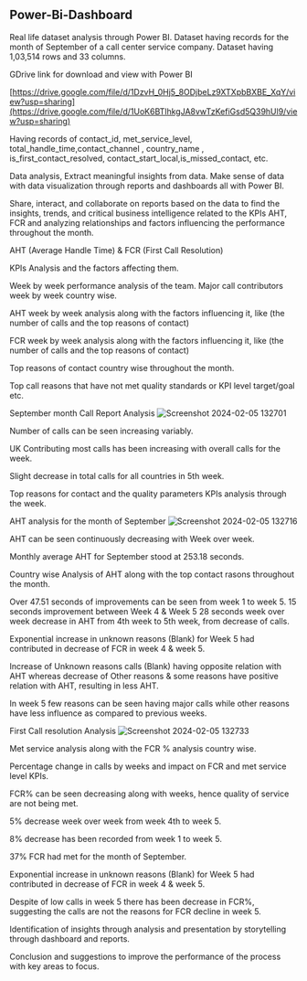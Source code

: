 ## Power-Bi-Dashboard

Real life dataset analysis through Power BI. Dataset having records for the month of September of a call center service company.
Dataset having 1,03,514 rows and 33 columns.

GDrive link for download and view with Power BI

[https://drive.google.com/file/d/1DzvH_0Hj5_8ODjbeLz9XTXpbBXBE_XqY/view?usp=sharing](https://drive.google.com/file/d/1UoK6BTlhkgJA8vwTzKefiGsd5Q39hUl9/view?usp=sharing)

Having records of contact_id, met_service_level, total_handle_time,contact_channel , country_name , is_first_contact_resolved,  contact_start_local,is_missed_contact, etc.

Data analysis, Extract meaningful insights from data. Make sense of data with data visualization through reports and dashboards all with Power BI.

Share, interact, and collaborate on reports based on the data to find the insights, trends, and critical business intelligence related to the KPIs AHT, FCR and analyzing relationships and factors influencing the performance throughout the month.

AHT (Average Handle Time) & FCR (First Call Resolution)

KPIs Analysis and the factors affecting them.

Week by week performance analysis of the team.
Major call contributors week by week country wise.

AHT week by week analysis along with the factors
influencing it, like (the number of calls and the top reasons of
contact)

FCR week by week analysis along with the factors
influencing it, like (the number of calls and the top reasons of
contact)

Top reasons of contact country wise throughout the month.

Top call reasons that have not met quality standards or KPI level target/goal etc.



September month Call Report Analysis
![Screenshot 2024-02-05 132701](https://github.com/RohitJaiswal01/Power-Bi-Dashboard/assets/152694882/6f983d63-2160-443f-8770-745f89ffa6b9)


Number of calls can be seen increasing variably.

UK Contributing most calls has been increasing with overall calls for the week.

Slight decrease in total calls for all countries in 5th week.

Top reasons for contact and the quality parameters KPIs
analysis through the week.



AHT analysis for the month of September
![Screenshot 2024-02-05 132716](https://github.com/RohitJaiswal01/Power-Bi-Dashboard/assets/152694882/87b5514f-3004-49cf-aa99-6522f9456dee)

AHT can be seen continuously decreasing with Week over week.

Monthly average AHT for September stood at 253.18 seconds.

Country wise Analysis of AHT along with the top contact rasons throughout the month. 

Over 47.51 seconds of improvements can be seen from week 1 to week 5. 15 seconds improvement between Week 4 & Week 5
28 seconds week over week decrease in AHT from 4th week to 5th week, from decrease of calls. 

Exponential increase in unknown reasons (Blank) for Week 5 had contributed in decrease of FCR in week 4 & week 5.

Increase of Unknown reasons calls (Blank) having opposite relation with AHT whereas decrease of Other reasons & some reasons have positive relation with AHT, resulting in less AHT.

In week 5  few reasons can be seen having major calls while other reasons have less influence as compared to previous weeks. 


First Call resolution Analysis
![Screenshot 2024-02-05 132733](https://github.com/RohitJaiswal01/Power-Bi-Dashboard/assets/152694882/19a029d5-8422-48b0-bebc-a41fc8159257)

Met service analysis along with the FCR % analysis country wise.

Percentage change in calls by weeks and impact on FCR and met service level KPIs.

FCR% can be seen decreasing along with weeks, hence quality of service are not being met.

5% decrease week over week from week 4th to week 5.

8% decrease has been recorded from week 1 to week 5. 

37% FCR had met for the month of September.  

Exponential increase in unknown reasons (Blank) for Week 5 had contributed in decrease of FCR in week 4 & week 5.

Despite of low calls in week 5 there has been decrease in FCR%, suggesting the calls are not the reasons for FCR decline in week 5. 

Identification of insights through analysis and presentation by storytelling through dashboard and reports.

Conclusion and suggestions to improve the performance of the process with key areas to focus.


